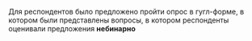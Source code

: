 Для респондентов было предложено пройти опрос в гугл-форме, в котором были представлены вопросы, в котором респонденты оценивали предложения **небинарно**

